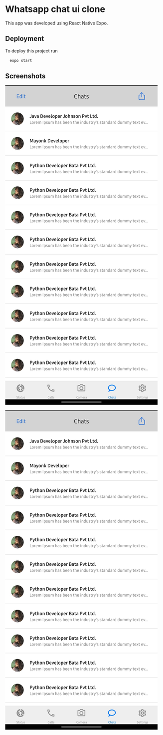 
# Whatsapp chat ui clone

This app was developed using React Native Expo.


## Deployment

To deploy this project run

```bash
  expo start
```


## Screenshots

![App Screenshot](https://github.com/mayonk-kumar-git/ReactNativeTest/blob/master/screenShots/Screenshot_20211224-185639_Expo%20Go.jpg?raw=true)


![Logo](https://github.com/mayonk-kumar-git/ReactNativeTest/blob/master/screenShots/Screenshot_20211224-185639_Expo%20Go.jpg?raw=true)

